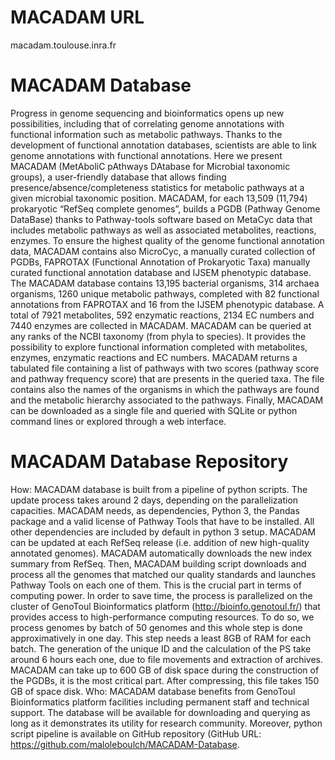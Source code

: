 # MACADAM URL
macadam.toulouse.inra.fr

# MACADAM Database
Progress in genome sequencing and bioinformatics opens up new possibilities, including that of correlating genome annotations with functional information such as metabolic pathways. Thanks to the development of functional annotation databases, scientists are able to link genome annotations with functional annotations. Here we present MACADAM (MetAboliC pAthways DAtabase for Microbial taxonomic groups), a user-friendly database that allows finding presence/absence/completeness statistics for metabolic pathways at a given microbial taxonomic position. MACADAM, for each 13,509 (11,794) prokaryotic “RefSeq complete genomes”, builds a PGDB (Pathway Genome DataBase) thanks to Pathway-tools software based on MetaCyc data that includes metabolic pathways as well as associated metabolites, reactions, enzymes. To ensure the highest quality of the genome functional annotation data, MACADAM contains also MicroCyc, a manually curated collection of PGDBs, FAPROTAX (Functional Annotation of Prokaryotic Taxa) manually curated functional annotation database and IJSEM phenotypic database. The MACADAM database contains 13,195 bacterial organisms, 314 archaea organisms, 1260 unique metabolic pathways, completed with 82 functional annotations from FAPROTAX and 16 from the IJSEM phenotypic database. A total of 7921 metabolites, 592 enzymatic reactions, 2134 EC numbers and 7440 enzymes are collected in MACADAM. MACADAM can be queried at any ranks of the NCBI taxonomy (from phyla to species). It provides the possibility to explore functional information completed with metabolites, enzymes, enzymatic reactions and EC numbers. MACADAM returns a tabulated file containing a list of pathways with two scores (pathway score and pathway frequency score) that are presents in the queried taxa. The file contains also the names of the organisms in which the pathways are found and the metabolic hierarchy associated to the pathways. Finally, MACADAM can be downloaded as a single file and queried with SQLite or python command lines or explored through a web interface.

# MACADAM Database Repository

How: MACADAM database is built from a pipeline of python scripts. The update process takes around 2 days, depending on the parallelization capacities. MACADAM needs, as dependencies, Python 3, the Pandas package and a valid license of Pathway Tools that have to be installed. All other dependencies are included by default in python 3 setup. MACADAM can be updated at each RefSeq release (i.e. addition of new high-quality annotated genomes). MACADAM automatically downloads the new index summary from RefSeq. Then, MACADAM building script downloads and process all the genomes that matched our quality standards and launches Pathway Tools on each one of them. This is the crucial part in terms of computing power. In order to save time, the process is parallelized on the cluster of GenoToul Bioinformatics platform (http://bioinfo.genotoul.fr/) that provides access to high-performance computing resources. To do so, we process genomes by batch of 50 genomes and this whole step is done approximatively in one day. This step needs a least 8GB of RAM for each batch. The generation of the unique ID and the calculation of the PS take around 6 hours each one, due to file movements and extraction of archives. MACADAM can take up to 600 GB of disk space during the construction of the PGDBs, it is the most critical part. After compressing, this file takes 150 GB of space disk.
Who: MACADAM database benefits from GenoToul Bioinformatics platform facilities including permanent staff and technical support. The database will be available for downloading and querying as long as it demonstrates its utility for research community. Moreover, python script pipeline is available on GitHub repository (GitHub URL: https://github.com/maloleboulch/MACADAM-Database.
